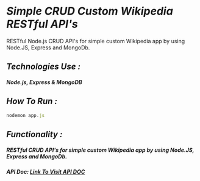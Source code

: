 # _Simple CRUD Custom Wikipedia RESTful API's_
 RESTful Node.js CRUD API's for simple custom  Wikipedia app by using Node.JS, Express and MongoDb.

## _Technologies Use :_
##### Node.js, Express & MongoDB

## _How To Run :_
``` javascript
nodemon app.js
```

## _Functionality :_
##### RESTful CRUD API's for simple custom  Wikipedia app by using Node.JS, Express and MongoDb.

##### API Doc:  [Link To Visit API DOC](https://documenter.getpostman.com/view/11863714/TVzUFHBr)



